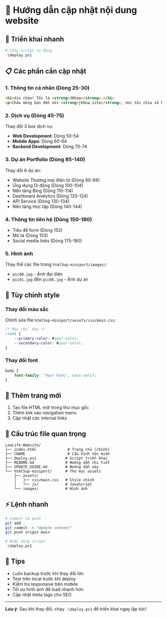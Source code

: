# 📝 Hướng dẫn cập nhật nội dung website

## 🚀 Triển khai nhanh

```powershell
# Chạy script tự động
.\deploy.ps1
```

## 📋 Các phần cần cập nhật

### 1. Thông tin cá nhân (Dòng 25-30)
```html
<h1>Xin chào! Tôi là <strong>JKhoa</strong>.</h1>
<p>Chào mừng bạn đến với <strong>jkhoa.site</strong>, nơi tôi chia sẻ kiến thức về lập trình, công nghệ và các dự án cá nhân. Tôi là một developer đam mê với công nghệ web và luôn tìm hiểu những điều mới mẻ.</p>
```

### 2. Dịch vụ (Dòng 45-75)
Thay đổi 3 box dịch vụ:
- **Web Development**: Dòng 50-54
- **Mobile Apps**: Dòng 60-64  
- **Backend Development**: Dòng 70-74

### 3. Dự án Portfolio (Dòng 85-140)
Thay đổi 6 dự án:
- Website Thương mại điện tử (Dòng 90-94)
- Ứng dụng Di động (Dòng 100-104)
- Nền tảng Blog (Dòng 110-114)
- Dashboard Analytics (Dòng 120-124)
- API Service (Dòng 130-134)
- Nền tảng Học tập (Dòng 140-144)

### 4. Thông tin liên hệ (Dòng 150-180)
- Tiêu đề form (Dòng 152)
- Mô tả (Dòng 153)
- Social media links (Dòng 175-180)

### 5. Hình ảnh
Thay thế các file trong `html5up-miniport/images/`:
- `pic00.jpg` - Ảnh đại diện
- `pic01.jpg` đến `pic06.jpg` - Ảnh dự án

## 🎨 Tùy chỉnh style

### Thay đổi màu sắc
Chỉnh sửa file `html5up-miniport/assets/css/main.css`:
```css
/* Màu chủ đạo */
:root {
    --primary-color: #your-color;
    --secondary-color: #your-color;
}
```

### Thay đổi font
```css
body {
    font-family: 'Your Font', sans-serif;
}
```

## 📱 Thêm trang mới

1. Tạo file HTML mới trong thư mục gốc
2. Thêm link vào navigation menu
3. Cập nhật các internal links

## 🔧 Cấu trúc file quan trọng

```
LowLife-Website/
├── index.html              # Trang chủ (chính)
├── CNAME                   # Cấu hình tên miền
├── deploy.ps1             # Script triển khai
├── README.md              # Hướng dẫn chi tiết
├── UPDATE_GUIDE.md        # Hướng dẫn này
└── html5up-miniport/      # Thư mục assets
    ├── assets/
    │   ├── css/main.css   # Style chính
    │   └── js/            # JavaScript
    └── images/            # Hình ảnh
```

## ⚡ Lệnh nhanh

```bash
# Commit và push
git add .
git commit -m "Update content"
git push origin main

# Hoặc dùng script
.\deploy.ps1
```

## 🎯 Tips

- Luôn backup trước khi thay đổi lớn
- Test trên local trước khi deploy
- Kiểm tra responsive trên mobile
- Tối ưu hình ảnh để load nhanh hơn
- Cập nhật meta tags cho SEO

---

**Lưu ý**: Sau khi thay đổi, chạy `.\deploy.ps1` để triển khai ngay lập tức! 